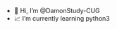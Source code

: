 - 👋 Hi, I’m @DamonStudy-CUG
- 📈 I’m currently learning python3

<!---
DamonStudy-CUG/DamonStudy-CUG is a ✨ special ✨ repository because its `README.md` (this file) appears on your GitHub profile.
You can click the Preview link to take a look at your changes.
--->
